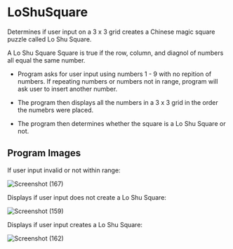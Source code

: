 # LoShuSquare
Determines if user input on a 3 x 3 grid creates a Chinese magic square puzzle called Lo Shu Square.

A Lo Shu Square Square is true if the row, column, and diagnol of numbers all equal the same number.

- Program asks for user input using numbers 1 - 9 with no repition of numbers. If repeating numbers or numbers not in range, program will ask user to insert another number.

- The program then displays all the numbers in a 3 x 3 grid in the order the numebrs were placed.

- The program then determines whether the square is a Lo Shu Square or not.

## Program Images

If user input invalid or not within range:

![Screenshot (167)](https://user-images.githubusercontent.com/79016565/137794200-631af39c-6fc4-48c9-87d0-6c970e09df2b.png)

Displays if user input does not create a Lo Shu Square:

![Screenshot (159)](https://user-images.githubusercontent.com/79016565/137794473-960dd61f-7065-4dc6-ad34-102cece133d3.png)

Displays if user input creates a Lo Shu Square:

![Screenshot (162)](https://user-images.githubusercontent.com/79016565/137794499-a1f5514c-5cb2-40a8-a287-595a4ffe3487.png)





